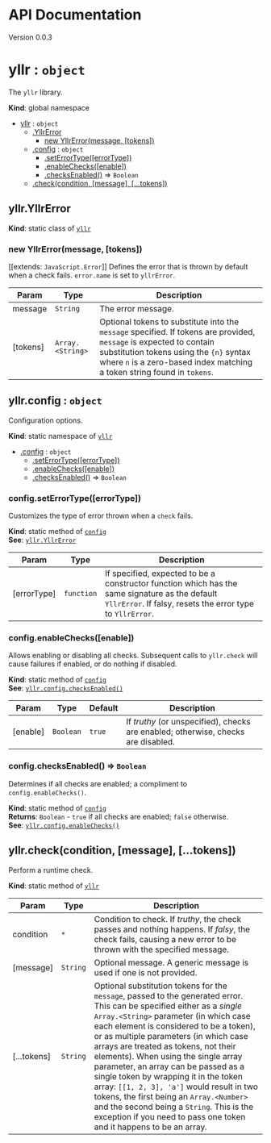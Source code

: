 # API Documentation
Version 0.0.3

<a name="yllr"></a>
# yllr : <code>object</code>
The `yllr` library.

**Kind**: global namespace  

* [yllr](#yllr) : <code>object</code>
  * [.YllrError](#yllr.YllrError)
    * [new YllrError(message, [tokens])](#new_yllr.YllrError_new)
  * [.config](#yllr.config) : <code>object</code>
    * [.setErrorType([errorType])](#yllr.config.setErrorType)
    * [.enableChecks([enable])](#yllr.config.enableChecks)
    * [.checksEnabled()](#yllr.config.checksEnabled) ⇒ <code>Boolean</code>
  * [.check(condition, [message], [...tokens])](#yllr.check)

<a name="yllr.YllrError"></a>
## yllr.YllrError
**Kind**: static class of <code>[yllr](#yllr)</code>  
<a name="new_yllr.YllrError_new"></a>
### new YllrError(message, [tokens])
[[extends: `JavaScript.Error`]]
Defines the error that is thrown by default when a check fails.
 `error.name` is set to `yllrError`.


| Param | Type | Description |
| --- | --- | --- |
| message | <code>String</code> | The error message. |
| [tokens] | <code>Array.&lt;String&gt;</code> | Optional tokens to substitute into the  `message` specified. If tokens are provided, `message` is expected to  contain substitution tokens using the `{n}` syntax where `n` is a zero-based  index matching a token string found in `tokens`. |

<a name="yllr.config"></a>
## yllr.config : <code>object</code>
Configuration options.

**Kind**: static namespace of <code>[yllr](#yllr)</code>  

* [.config](#yllr.config) : <code>object</code>
  * [.setErrorType([errorType])](#yllr.config.setErrorType)
  * [.enableChecks([enable])](#yllr.config.enableChecks)
  * [.checksEnabled()](#yllr.config.checksEnabled) ⇒ <code>Boolean</code>

<a name="yllr.config.setErrorType"></a>
### config.setErrorType([errorType])
Customizes the type of error thrown when a `check` fails.

**Kind**: static method of <code>[config](#yllr.config)</code>  
**See**: [`yllr.YllrError`](#yllr.YllrError)  

| Param | Type | Description |
| --- | --- | --- |
| [errorType] | <code>function</code> | If specified, expected to be a constructor  function which has the same signature as the default `YllrError`. If  falsy, resets the error type to `YllrError`. |

<a name="yllr.config.enableChecks"></a>
### config.enableChecks([enable])
Allows enabling or disabling all checks. Subsequent calls to `yllr.check`
 will cause failures if enabled, or do nothing if disabled.

**Kind**: static method of <code>[config](#yllr.config)</code>  
**See**: [`yllr.config.checksEnabled()`](#yllr.config.checksEnabled)  

| Param | Type | Default | Description |
| --- | --- | --- | --- |
| [enable] | <code>Boolean</code> | <code>true</code> | If _truthy_ (or unspecified), checks are  enabled; otherwise, checks are disabled. |

<a name="yllr.config.checksEnabled"></a>
### config.checksEnabled() ⇒ <code>Boolean</code>
Determines if all checks are enabled; a compliment to `config.enableChecks()`.

**Kind**: static method of <code>[config](#yllr.config)</code>  
**Returns**: <code>Boolean</code> - `true` if all checks are enabled; `false` otherwise.  
**See**: [`yllr.config.enableChecks()`](#yllr.config.enableChecks)  
<a name="yllr.check"></a>
## yllr.check(condition, [message], [...tokens])
Perform a runtime check.

**Kind**: static method of <code>[yllr](#yllr)</code>  

| Param | Type | Description |
| --- | --- | --- |
| condition | <code>\*</code> | Condition to check. If _truthy_, the check passes and  nothing happens. If _falsy_, the check fails, causing a new error to be  thrown with the specified message. |
| [message] | <code>String</code> | Optional message. A generic message is used if  one is not provided. |
| [...tokens] | <code>String</code> | Optional substitution tokens for the  `message`, passed to the generated error. This can be specified either as  a _single_ `Array.<String>` parameter (in which case each element is considered  to be a token), or as multiple parameters (in which case arrays are treated  as tokens, not their elements).  When using the single array parameter, an array can be passed as a single   token by wrapping it in the token array: `[[1, 2, 3], 'a']` would result   in two tokens, the first being an `Array.<Number>` and the second being   a `String`. This is the exception if you need to pass one token and it   happens to be an array. |


